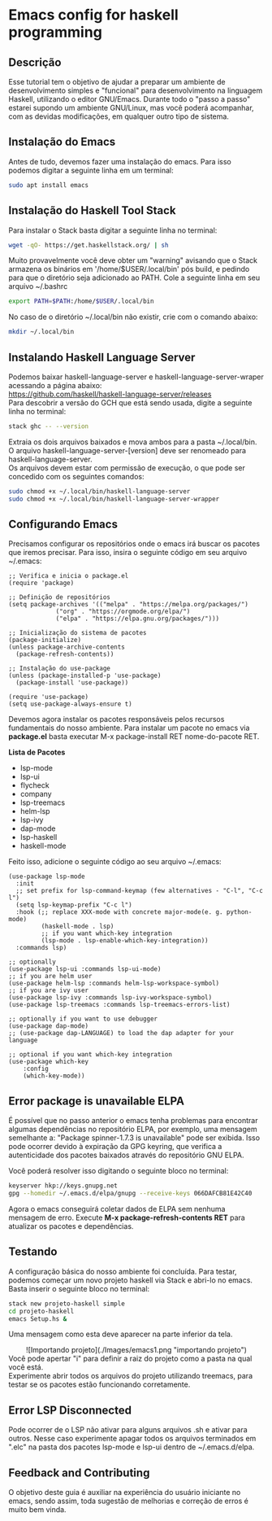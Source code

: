 # Emacs config for haskell programming


## Descrição
Esse tutorial tem o objetivo de ajudar a preparar um ambiente de desenvolvimento simples e "funcional" para desenvolvimento na linguagem Haskell, utilizando o editor GNU/Emacs. Durante todo o "passo a passo" estarei supondo um ambiente GNU/Linux, mas você poderá acompanhar, com as devidas modificações, em qualquer outro tipo de sistema.

## Instalação do Emacs
Antes de tudo, devemos fazer uma instalação do emacs. Para isso podemos digitar a seguinte linha em um terminal:

```sh
sudo apt install emacs
```

## Instalação do Haskell Tool Stack
Para instalar o Stack basta digitar a seguinte linha no terminal:

```sh
wget -qO- https://get.haskellstack.org/ | sh
```
Muito provavelmente você deve obter um "warning" avisando que o Stack armazena os binários em '/home/$USER/.local/bin' pós build, e pedindo para que o diretório seja adicionado ao PATH. Cole a seguinte linha em seu arquivo ~/.bashrc

```sh
export PATH=$PATH:/home/$USER/.local/bin
```

No caso de o diretório ~/.local/bin não existir, crie com o comando abaixo:

```sh
mkdir ~/.local/bin
```

## Instalando Haskell Language Server
Podemos baixar haskell-language-server e haskell-language-server-wraper acessando a página abaixo:<br/>
https://github.com/haskell/haskell-language-server/releases<br/>
Para descobrir a versão do GCH que está sendo usada, digite a seguinte linha no terminal:
```sh
stack ghc -- --version
```
Extraia os dois arquivos baixados e mova ambos para a pasta ~/.local/bin. O arquivo haskell-language-server-[version] deve ser renomeado para haskell-language-server.<br/>
Os arquivos devem estar com permissão de execução, o que pode ser concedido com os seguintes comandos:

```sh
sudo chmod +x ~/.local/bin/haskell-language-server
sudo chmod +x ~/.local/bin/haskell-language-server-wrapper
```

## Configurando Emacs

Precisamos configurar os repositórios onde o emacs irá buscar os pacotes que iremos precisar. Para isso, insira o seguinte código em seu arquivo ~/.emacs:

```elisp
;; Verifica e inicia o package.el
(require 'package)

;; Definição de repositórios
(setq package-archives '(("melpa" . "https://melpa.org/packages/")
			 ("org" . "https://orgmode.org/elpa/")
			 ("elpa" . "https://elpa.gnu.org/packages/")))

;; Inicialização do sistema de pacotes
(package-initialize)
(unless package-archive-contents
  (package-refresh-contents))

;; Instalação do use-package
(unless (package-installed-p 'use-package)
  (package-install 'use-package))

(require 'use-package)
(setq use-package-always-ensure t)

```
Devemos agora instalar os pacotes responsáveis pelos recursos fundamentais do nosso ambiente. Para instalar um pacote no emacs via **package.el** basta executar M-x package-install RET nome-do-pacote RET.

**Lista de Pacotes**

* lsp-mode
* lsp-ui
* flycheck
* company
* lsp-treemacs
* helm-lsp
* lsp-ivy
* dap-mode
* lsp-haskell
* haskell-mode

Feito isso, adicione o seguinte código ao seu arquivo ~/.emacs:

```elisp
(use-package lsp-mode
  :init
  ;; set prefix for lsp-command-keymap (few alternatives - "C-l", "C-c l")
  (setq lsp-keymap-prefix "C-c l")
  :hook (;; replace XXX-mode with concrete major-mode(e. g. python-mode)
         (haskell-mode . lsp)
         ;; if you want which-key integration
         (lsp-mode . lsp-enable-which-key-integration))
  :commands lsp)

;; optionally
(use-package lsp-ui :commands lsp-ui-mode)
;; if you are helm user
(use-package helm-lsp :commands helm-lsp-workspace-symbol)
;; if you are ivy user
(use-package lsp-ivy :commands lsp-ivy-workspace-symbol)
(use-package lsp-treemacs :commands lsp-treemacs-errors-list)

;; optionally if you want to use debugger
(use-package dap-mode)
;; (use-package dap-LANGUAGE) to load the dap adapter for your language

;; optional if you want which-key integration
(use-package which-key
    :config
    (which-key-mode))

```

## Error package is unavailable ELPA
É possível que no passo anterior o emacs tenha problemas para encontrar algumas dependências no repositório ELPA, por exemplo, uma mensagem semelhante a: "Package spinner-1.7.3 is unavailable" pode ser exibida. Isso pode ocorrer devido à expiração da GPG keyring, que verifica a autenticidade dos pacotes baixados através do repositório GNU ELPA.

Você poderá resolver isso digitando o seguinte bloco no terminal:

```sh
keyserver hkp://keys.gnupg.net
gpg --homedir ~/.emacs.d/elpa/gnupg --receive-keys 066DAFCB81E42C40
```
Agora o emacs conseguirá coletar dados de ELPA sem nenhuma mensagem de erro. Execute **M-x package-refresh-contents RET** para atualizar os pacotes e dependências. 

## Testando
A configuração básica do nosso ambiente foi concluída. Para testar, podemos começar um novo projeto haskell via Stack e abri-lo no emacs. Basta inserir o seguinte bloco no terminal:

```sh
stack new projeto-haskell simple
cd projeto-haskell
emacs Setup.hs &
```
Uma mensagem como esta deve aparecer na parte inferior da tela. 
<center>![Importando projeto](./Images/emacs1.png "importando projeto")</center>
Você pode apertar "i" para definir a raiz do projeto como a pasta na qual você está.<br/>
Experimente abrir todos os arquivos do projeto utilizando treemacs, para testar se os pacotes estão funcionando corretamente.

## Error LSP Disconnected
Pode ocorrer de o LSP não ativar para alguns arquivos .sh e ativar para outros. Nesse caso experimente apagar todos os arquivos terminados em ".elc" na pasta dos pacotes lsp-mode e lsp-ui dentro de ~/.emacs.d/elpa.

## Feedback and Contributing
O objetivo deste guia é auxiliar na experiência do usuário iniciante no emacs, sendo assim, toda sugestão de melhorias e correção de erros é muito bem vinda.

